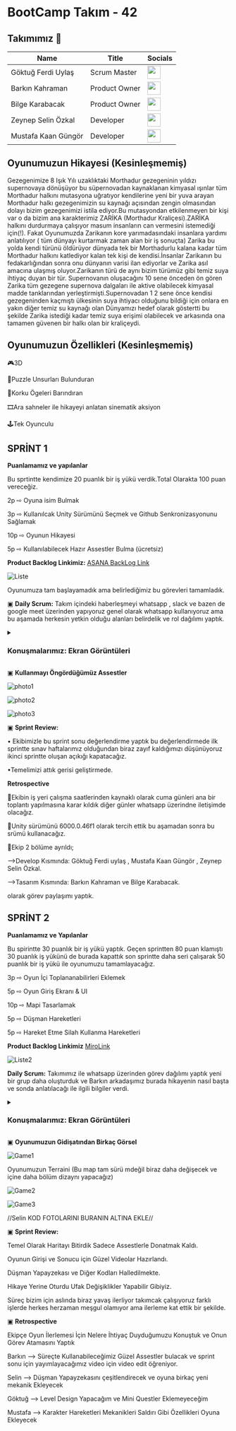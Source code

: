 # BootCamp Takım - 42 

<h2>Takımımız 💎 </h2>

<table>
  <thead>
    <tr>
      <th>Name</th>
      <th>Title</th>
      <th>Socials</th>
    </tr>
  </thead>
  <tbody>
    <tr>
      <td>Göktuğ Ferdi Uylaş</td>
      <td>Scrum Master</td>
      <td><a href="https://www.linkedin.com/in/göktuğ-uylaş-a71328297/"><img src="https://cdn.jsdelivr.net/gh/devicons/devicon/icons/linkedin/linkedin-original.svg" width="30"/></a></td>
    </tr>
    <tr>
      <td>Barkın Kahraman</td>
      <td>Product Owner</td>
      <td><a href="https://www.linkedin.com/in/barkın-kahraman-998b6824b/"><img src="https://cdn.jsdelivr.net/gh/devicons/devicon/icons/linkedin/linkedin-original.svg" width="30"/></a></td>
    </tr>
    <tr>
      <td>Bilge Karabacak</td>
      <td>Product Owner</td>
      <td><a href="https://www.linkedin.com/in/bilge-k-77b902288/"><img src="https://cdn.jsdelivr.net/gh/devicons/devicon/icons/linkedin/linkedin-original.svg" width="30"/></a></td>
    </tr>
    <tr>
      <td>Zeynep Selin Özkal</td>
      <td>Developer</td>
      <td><a href="https://www.linkedin.com/in/zeynepselinozkal/"><img src="https://cdn.jsdelivr.net/gh/devicons/devicon/icons/linkedin/linkedin-original.svg" width="30"/></a></td>
    </tr>
    <tr>
      <td>Mustafa Kaan Güngör</td>
      <td>Developer</td>
      <td><a href="https://www.linkedin.com/in/mustafa-kaan-gungor/"><img src="https://cdn.jsdelivr.net/gh/devicons/devicon/icons/linkedin/linkedin-original.svg" width="30"/></a></td>
    </tr>
  </tbody>
</table>


## Oyunumuzun Hikayesi (Kesinleşmemiş)

Gezegenimize 8 Işık Yılı uzaklıktaki Morthadur gezegeninin yıldızı supernovaya dönüşüyor bu süpernovadan kaynaklanan kimyasal ışınlar tüm Morthadur halkını mutasyona uğratıyor kendilerine yeni bir yuva arayan Morthadur halkı gezegenimizin su kaynağı  açısından zengin olmasından dolayı bizim gezegenimizi istila ediyor.Bu mutasyondan etkilenmeyen bir kişi var o da bizim ana karakterimiz ZARİKA (Morthadur Kraliçesi).ZARİKA halkını durdurmaya çalışıyor masum insanların can vermesini istemediği için(!). Fakat  Oyunumuzda Zarikanın kore yarımadasındaki insanlara yardımı anlatılıyor ( tüm dünyayı kurtarmak zaman alan bir iş sonuçta) Zarika bu yolda kendi türünü öldürüyor dünyada tek bir Morthadurlu kalana kadar tüm Morthadur halkını katlediyor kalan tek kişi de kendisi.İnsanlar Zarikanın bu fedakarlığından sonra onu dünyanın varisi ilan ediyorlar ve Zarika asıl amacına ulaşmış oluyor.Zarikanın türü de aynı bizim türümüz gibi temiz suya ihtiyaç duyan bir tür. Supernovanın oluşacağını 10 sene önceden ön gören Zarika tüm gezegene supernova dalgaları ile aktive olabilecek kimyasal madde tanklarından yerleştirmişti.Supernovadan 1 2 sene önce kendisi gezegeninden kaçmıştı ülkesinin suya ihtiyacı olduğunu bildiği için onlara en yakın diğer temiz su kaynağı olan Dünyamızı hedef olarak göstertti bu şekilde Zarika istediği kadar temiz suya erişimi olabilecek ve arkasında ona tamamen güvenen bir halkı olan bir kraliçeydi.



## Oyunumuzun Özellikleri  (Kesinleşmemiş)

🎮3D 

🧩Puzzle Unsurları Bulunduran

🧛Korku Ögeleri Barındıran

🎞️Ara sahneler ile hikayeyi anlatan sinematik aksiyon

🕹️Tek Oyunculu


## SPRİNT 1 

**Puanlamamız ve yapılanlar**

Bu sprtintte kendimize 20 puanlık bir iş yükü verdik.Total Olarakta 100 puan vereceğiz.

2p ⇨ Oyuna isim Bulmak

3p ⇨ Kullanılcak Unity Sürümünü Seçmek  ve Github Senkronizasyonunu Sağlamak

10p ⇨ Oyunun Hikayesi

5p ⇨ Kullanılabilecek Hazır Assestler Bulma (ücretsiz)

**Product Backlog Linkimiz:** [ASANA BackLog Link](https://app.asana.com/1/1210683822238873/project/1210683881021713/list/1210683601715967)


![Liste](https://github.com/user-attachments/assets/b7fd0833-7fdf-4fff-affc-7c9180b9b71f)


Oyunumuza tam başlayamadık ama belirlediğimiz bu görevleri tamamladık.

▣ **Daily Scrum:** Takım içindeki haberleşmeyi whatsapp , slack ve bazen de google meet üzerinden yapıyoruz genel olarak whatsapp kullanıyoruz ama bu aşamada herkesin yetkin olduğu alanları belirdelik ve rol dağılımı yaptık.

<details> <summary><h3>Konuşmalarımız: Ekran Görüntüleri</h3></summary>
  
  ![Scrum1](https://github.com/user-attachments/assets/f7d88586-e751-4da0-adfe-e94893914c1e)
  ![Scrum2](https://github.com/user-attachments/assets/a0a84f9d-75c1-4063-b7c5-d5ba9f4ceb1e)
  ![Scrum3](https://github.com/user-attachments/assets/72c02886-ee2a-4635-bb63-12699118f448)
  ![Scrum4](https://github.com/user-attachments/assets/ad5d43bb-6e32-4732-91ae-d7728d6c7e56)
  ![Scrum5](https://github.com/user-attachments/assets/07432bbb-631b-4353-aeed-b238e467dd68)
  ![Scrum6](https://github.com/user-attachments/assets/f806d275-77d3-494a-9ed6-77a81c7b3293)

  </details>

▣ **Kullanmayı Öngördüğümüz Assestler**

![photo1](https://github.com/MustafaKaanGungor/YZTABootcamp/blob/main/Assets/scrum1.png)

![photo2](https://github.com/MustafaKaanGungor/YZTABootcamp/blob/main/Assets/scrum2.png)

![photo3](https://github.com/MustafaKaanGungor/YZTABootcamp/blob/main/Assets/scrum3.png)

▣ **Sprint Review:**

• Ekibimizle bu sprint sonu değerlendirme yaptık bu değerlendirmede ilk sprintte sınav haftalarımız olduğundan biraz zayıf kaldığımızı düşünüyoruz ikinci sprintte oluşan açıkığı kapatacağız. 

•Temelimizi attık gerisi geliştirmede.

**Retrospective**

🔘Ekibin iş yeri çalışma saatlerinden kaynaklı olarak cuma günleri ana bir toplantı yapılmasına karar kıldık diğer günler whatsapp üzerindne iletişimde olacağız.

🔘Unity sürümünü 6000.0.46f1 olarak tercih ettik bu aşamadan sonra bu srümü kullanacağız.

🔘Ekip 2 bölüme ayrıldı;

-->Develop Kısmında: Göktuğ Ferdi uylaş , Mustafa Kaan Güngör , Zeynep Selin Özkal.

-->Tasarım Kısmında: Barkın Kahraman ve Bilge Karabacak.

olarak görev paylaşımı yaptık.

## SPRİNT 2 

**Puanlamamız ve Yapılanlar**

Bu spirintte 30 puanlık bir iş yükü yaptık. Geçen sprintten 80 puan klamıştı 30 puanlık iş yükünü de burada kapattık son sprintte daha seri çalışarak 50 puanlık bir iş yükü ile oyunumuzu tamamlayacağız.

3p ⇨ Oyun İçi Toplananabilirleri Eklemek

5p ⇨ Oyun Giriş Ekranı & UI

10p ⇨ Mapi Tasarlamak

5p ⇨ Düşman Hareketleri

5p ⇨ Hareket Etme Silah Kullanma Hareketleri

**Product Backlog Linkimiz** [MiroLink](https://miro.com/app/board/uXjVJfa2ZyE=)

![Liste2](https://github.com/user-attachments/assets/df6d22b7-c5e1-4e39-b9cb-85f6b3cb2bc4)

**Daily Scrum:** Takımımız ile whatsapp üzerinden görev dağılımı yaptık yeni bir grup daha oluşturduk ve Barkın arkadaşımız burada  hikayenin nasıl başta ve sonda anlatılacağı ile ilgili bilgiler verdi.

<details> <summary><h3>Konuşmalarımız: Ekran Görüntüleri</h3></summary>
  
![Scrum1](https://github.com/user-attachments/assets/c8db9e30-584e-4811-8b30-9a96f77e167d)
![Scrum2](https://github.com/user-attachments/assets/023ad848-edc3-4fad-b8e5-963c7246ce30)
![Scrum3](https://github.com/user-attachments/assets/a5c2bd60-ad96-41ea-a14b-8ced444bb557)
![Scrum4](https://github.com/user-attachments/assets/311b66b2-be4e-4f3c-b4cf-ac4e6ae5a051)

 </details>

 ▣ **Oyunumuzun Gidişatından Birkaç Görsel**


 ![Game1](https://github.com/user-attachments/assets/db4d9ee1-e7f3-45c6-a799-d9982ce8a9f2)
 
 Oyunumuzun Terraini (Bu map tam sürü mdeğil biraz daha değişecek ve içine daha bölüm dizaynı yapacağız)

 ![Game2](https://github.com/user-attachments/assets/24d0fd23-30a6-4df9-97ac-19edccf35d86)

 ![Game3](https://github.com/user-attachments/assets/8a5c0bb4-d167-4fed-b811-f9ec74611b93)

 //Selin   KOD FOTOLARINI BURANIN ALTINA EKLE//

 ▣ **Sprint Review:**

 Temel Olarak Haritayı Bitirdik Sadece Assestlerle Donatmak Kaldı.

 Oyunun Girişi ve Sonucu için Güzel Videolar Hazırlandı.

 Düşman Yapayzekası ve Diğer Kodları Halledilmekte.

 Hikaye Yerine Oturdu Ufak Değişiklikler Yapabilir Gibiyiz.

 Süreç bizim için aslında biraz yavaş ilerliyor takımcak çalışıyoruz farklı işlerde herkes herzaman meşgul olamıyor ama ilerleme kat ettik bir şekilde.

 ▣ **Retrospective**

 Ekipçe Oyun İlerlemesi İçin Nelere İhtiyaç Duyduğumuzu Konuştuk ve Onun Görev Atamasını Yaptık

 Barkın --> Süreçte Kullanabileceğimiz Güzel Assestler bulacak ve sprint sonu için yayımlayacağımız video için video edit öğreniyor.

 Selin --> Düşman Yapayzekasını çeşitlendirecek ve oyuna birkaç yeni mekanik Ekleyecek

 Göktuğ --> Level Design Yapacağım ve Mini Questler Eklemeyeceğim

 Mustafa --> Karakter Hareketleri Mekanikleri Saldırı Gibi Özellikleri Oyuna Ekleyecek



 




